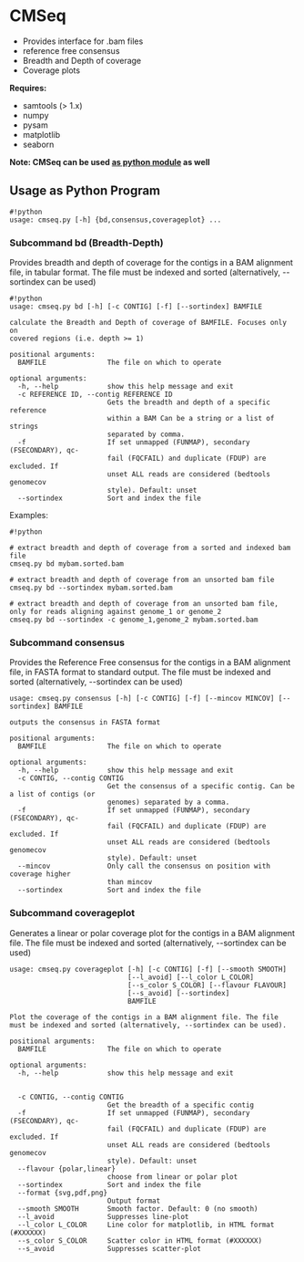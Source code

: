 # CMSeq #
 
* Provides interface for .bam files
* reference free consensus
* Breadth and Depth of coverage
* Coverage plots

**Requires:**
* samtools (> 1.x)
* numpy
* pysam
* matplotlib
* seaborn

**Note: CMSeq can be used [as python module](README_class.md) as well**

## Usage as Python Program ##

```
#!python
usage: cmseq.py [-h] {bd,consensus,coverageplot} ...
```

### Subcommand bd (Breadth-Depth) ###

Provides breadth and depth of coverage for the contigs in a BAM alignment file, in tabular format. The file must be indexed and sorted (alternatively, --sortindex can be used)

```
#!python
usage: cmseq.py bd [-h] [-c CONTIG] [-f] [--sortindex] BAMFILE

calculate the Breadth and Depth of coverage of BAMFILE. Focuses only on
covered regions (i.e. depth >= 1)

positional arguments:
  BAMFILE               The file on which to operate

optional arguments:
  -h, --help            show this help message and exit
  -c REFERENCE ID, --contig REFERENCE ID
                        Gets the breadth and depth of a specific reference
                        within a BAM Can be a string or a list of strings
                        separated by comma.
  -f                    If set unmapped (FUNMAP), secondary (FSECONDARY), qc-
                        fail (FQCFAIL) and duplicate (FDUP) are excluded. If
                        unset ALL reads are considered (bedtools genomecov
                        style). Default: unset
  --sortindex           Sort and index the file

```

Examples:
```
#!python

# extract breadth and depth of coverage from a sorted and indexed bam file
cmseq.py bd mybam.sorted.bam

# extract breadth and depth of coverage from an unsorted bam file
cmseq.py bd --sortindex mybam.sorted.bam 

# extract breadth and depth of coverage from an unsorted bam file, only for reads aligning against genome_1 or genome_2
cmseq.py bd --sortindex -c genome_1,genome_2 mybam.sorted.bam
```

### Subcommand consensus ###

Provides the Reference Free consensus for the contigs in a BAM alignment file, in FASTA format to standard output. The file must be indexed and sorted (alternatively, --sortindex can be used)

```
usage: cmseq.py consensus [-h] [-c CONTIG] [-f] [--mincov MINCOV] [--sortindex] BAMFILE

outputs the consensus in FASTA format

positional arguments:
  BAMFILE               The file on which to operate

optional arguments:
  -h, --help            show this help message and exit
  -c CONTIG, --contig CONTIG
                        Get the consensus of a specific contig. Can be a list of contigs (or
                        genomes) separated by a comma.
  -f                    If set unmapped (FUNMAP), secondary (FSECONDARY), qc-
                        fail (FQCFAIL) and duplicate (FDUP) are excluded. If
                        unset ALL reads are considered (bedtools genomecov
                        style). Default: unset
  --mincov              Only call the consensus on position with coverage higher
                        than mincov
  --sortindex           Sort and index the file
```

### Subcommand coverageplot ###

Generates a linear or polar coverage plot for the contigs in a BAM alignment file.  The file must be indexed and sorted (alternatively, --sortindex can be used)

```
usage: cmseq.py coverageplot [-h] [-c CONTIG] [-f] [--smooth SMOOTH]
                             [--l_avoid] [--l_color L_COLOR]
                             [--s_color S_COLOR] [--flavour FLAVOUR]
                             [--s_avoid] [--sortindex]
                             BAMFILE

Plot the coverage of the contigs in a BAM alignment file. The file must be indexed and sorted (alternatively, --sortindex can be used).

positional arguments:
  BAMFILE               The file on which to operate

optional arguments:
  -h, --help            show this help message and exit
  

  -c CONTIG, --contig CONTIG
                        Get the breadth of a specific contig
  -f                    If set unmapped (FUNMAP), secondary (FSECONDARY), qc-
                        fail (FQCFAIL) and duplicate (FDUP) are excluded. If
                        unset ALL reads are considered (bedtools genomecov
                        style). Default: unset
  --flavour {polar,linear}
                        choose from linear or polar plot
  --sortindex           Sort and index the file
  --format {svg,pdf,png}
                        Output format
  --smooth SMOOTH       Smooth factor. Default: 0 (no smooth)
  --l_avoid             Suppresses line-plot
  --l_color L_COLOR     Line color for matplotlib, in HTML format (#XXXXXX)
  --s_color S_COLOR     Scatter color in HTML format (#XXXXXX)
  --s_avoid             Suppresses scatter-plot

```
